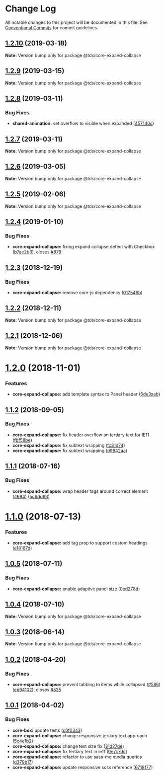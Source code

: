 # Change Log

All notable changes to this project will be documented in this file.
See [Conventional Commits](https://conventionalcommits.org) for commit guidelines.

## [1.2.10](https://github.com/telusdigital/tds/compare/@tds/core-expand-collapse@1.2.9...@tds/core-expand-collapse@1.2.10) (2019-03-18)

**Note:** Version bump only for package @tds/core-expand-collapse





## [1.2.9](https://github.com/telusdigital/tds/compare/@tds/core-expand-collapse@1.2.8...@tds/core-expand-collapse@1.2.9) (2019-03-15)

**Note:** Version bump only for package @tds/core-expand-collapse





## [1.2.8](https://github.com/telusdigital/tds/compare/@tds/core-expand-collapse@1.2.7...@tds/core-expand-collapse@1.2.8) (2019-03-11)


### Bug Fixes

* **shared-animation:** set overflow to visible when expanded ([457140c](https://github.com/telusdigital/tds/commit/457140c))





## [1.2.7](https://github.com/telusdigital/tds/compare/@tds/core-expand-collapse@1.2.6...@tds/core-expand-collapse@1.2.7) (2019-03-11)

**Note:** Version bump only for package @tds/core-expand-collapse





## [1.2.6](https://github.com/telusdigital/tds/compare/@tds/core-expand-collapse@1.2.5...@tds/core-expand-collapse@1.2.6) (2019-03-05)

**Note:** Version bump only for package @tds/core-expand-collapse





## [1.2.5](https://github.com/telusdigital/tds/compare/@tds/core-expand-collapse@1.2.4...@tds/core-expand-collapse@1.2.5) (2019-02-06)

**Note:** Version bump only for package @tds/core-expand-collapse





## [1.2.4](https://github.com/telusdigital/tds/compare/@tds/core-expand-collapse@1.2.3...@tds/core-expand-collapse@1.2.4) (2019-01-10)

### Bug Fixes

- **core-expand-collapse:** fixing expand collapse defect with Checkbox ([b7ae2b3](https://github.com/telusdigital/tds/commit/b7ae2b3)), closes [#879](https://github.com/telusdigital/tds/issues/879)

<a name="1.2.3"></a>

## [1.2.3](https://github.com/telusdigital/tds/compare/@tds/core-expand-collapse@1.2.2...@tds/core-expand-collapse@1.2.3) (2018-12-19)

### Bug Fixes

- **core-expand-collapse:** remove core-js dependency ([017546b](https://github.com/telusdigital/tds/commit/017546b))

<a name="1.2.2"></a>

## [1.2.2](https://github.com/telusdigital/tds/compare/@tds/core-expand-collapse@1.2.1...@tds/core-expand-collapse@1.2.2) (2018-12-11)

**Note:** Version bump only for package @tds/core-expand-collapse

<a name="1.2.1"></a>

## [1.2.1](https://github.com/telusdigital/tds/compare/@tds/core-expand-collapse@1.2.0...@tds/core-expand-collapse@1.2.1) (2018-12-06)

**Note:** Version bump only for package @tds/core-expand-collapse

<a name="1.2.0"></a>

# [1.2.0](https://github.com/telusdigital/tds/compare/@tds/core-expand-collapse@1.1.2...@tds/core-expand-collapse@1.2.0) (2018-11-01)

### Features

- **core-expand-collapse:** add template syntax to Panel header ([6de3aeb](https://github.com/telusdigital/tds/commit/6de3aeb))

<a name="1.1.2"></a>

## [1.1.2](https://github.com/telusdigital/tds/compare/@tds/core-expand-collapse@1.1.1...@tds/core-expand-collapse@1.1.2) (2018-09-05)

### Bug Fixes

- **core-expand-collapse:** fix header overflow on tertiary text for IE11 ([fbf58be](https://github.com/telusdigital/tds/commit/fbf58be))
- **core-expand-collapse:** fix subtext wrapping ([fc31d74](https://github.com/telusdigital/tds/commit/fc31d74))
- **core-expand-collapse:** fix subtext wrapping ([d9642aa](https://github.com/telusdigital/tds/commit/d9642aa))

<a name="1.1.1"></a>

## [1.1.1](https://github.com/telusdigital/tds/compare/@tds/core-expand-collapse@1.1.0...@tds/core-expand-collapse@1.1.1) (2018-07-16)

### Bug Fixes

- **core-expand-collapse:** wrap header tags around correct element ([#684](https://github.com/telusdigital/tds/issues/684)) ([5c9dd63](https://github.com/telusdigital/tds/commit/5c9dd63))

<a name="1.1.0"></a>

# [1.1.0](https://github.com/telusdigital/tds/compare/@tds/core-expand-collapse@1.0.5...@tds/core-expand-collapse@1.1.0) (2018-07-13)

### Features

- **core-expand-collapse:** add tag prop to support custom headings ([e18167d](https://github.com/telusdigital/tds/commit/e18167d))

<a name="1.0.5"></a>

## [1.0.5](https://github.com/telusdigital/tds/compare/@tds/core-expand-collapse@1.0.4...@tds/core-expand-collapse@1.0.5) (2018-07-11)

### Bug Fixes

- **core-expand-collapse:** enable adaptive panel size ([0ed278d](https://github.com/telusdigital/tds/commit/0ed278d))

<a name="1.0.4"></a>

## [1.0.4](https://github.com/telusdigital/tds/compare/@tds/core-expand-collapse@1.0.3...@tds/core-expand-collapse@1.0.4) (2018-07-10)

**Note:** Version bump only for package @tds/core-expand-collapse

<a name="1.0.3"></a>

## [1.0.3](https://github.com/telusdigital/tds/compare/@tds/core-expand-collapse@1.0.2...@tds/core-expand-collapse@1.0.3) (2018-06-14)

**Note:** Version bump only for package @tds/core-expand-collapse

<a name="1.0.2"></a>

## [1.0.2](https://github.com/telusdigital/tds/compare/@tds/core-expand-collapse@1.0.1...@tds/core-expand-collapse@1.0.2) (2018-04-20)

### Bug Fixes

- **core-expand-collapse:** prevent tabbing to items while collapsed ([#586](https://github.com/telusdigital/tds/issues/586)) ([eb94102](https://github.com/telusdigital/tds/commit/eb94102)), closes [#535](https://github.com/telusdigital/tds/issues/535)

<a name="1.0.1"></a>

## [1.0.1](https://github.com/telusdigital/tds/compare/@tds/core-expand-collapse@1.0.0...@tds/core-expand-collapse@1.0.1) (2018-04-02)

### Bug Fixes

- **core-box:** update tests ([c0f0343](https://github.com/telusdigital/tds/commit/c0f0343))
- **core-expand-collapse:** change responsive tertiary text approach ([5c4e1b2](https://github.com/telusdigital/tds/commit/5c4e1b2))
- **core-expand-collapse:** change text size fix ([31d27de](https://github.com/telusdigital/tds/commit/31d27de))
- **core-expand-collapse:** fix tertiary text in ie11 ([0e7c7dc](https://github.com/telusdigital/tds/commit/0e7c7dc))
- **core-expand-collapse:** refactor to use sass-mq media queries ([d379b17](https://github.com/telusdigital/tds/commit/d379b17))
- **core-expand-collapse:** update responsive scss reference ([6718f77](https://github.com/telusdigital/tds/commit/6718f77))
